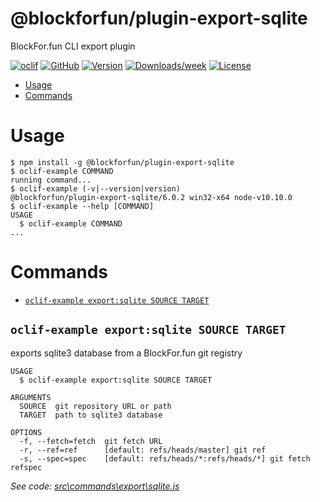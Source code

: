 @blockforfun/plugin-export-sqlite
=========================

BlockFor.fun CLI export plugin

[![oclif](https://img.shields.io/badge/cli-oclif-brightgreen.svg)](https://oclif.io)
[![GitHub](https://img.shields.io/github/stars/blockforfun/cli.svg?logo=github)](https://github.com/blockforfun/cli/tree/master/plugins/plugin-export-sqlite)
[![Version](https://img.shields.io/npm/v/@blockforfun/plugin-export-sqlite.svg?logo=npm)](https://npmjs.org/package/@blockforfun/plugin-export-sqlite)
[![Downloads/week](https://img.shields.io/npm/dw/@blockforfun/plugin-export-sqlite.svg?logo=npm)](https://npmjs.org/package/@blockforfun/plugin-export-sqlite)
[![License](https://img.shields.io/npm/l/@blockforfun/plugin-export-sqlite.svg?logo=github)](https://github.com/blockforfun/cli/blob/master/plugins/plugin-export-sqlite/package.json)

<!-- toc -->
* [Usage](#usage)
* [Commands](#commands)
<!-- tocstop -->

# Usage

<!-- usage -->
```sh-session
$ npm install -g @blockforfun/plugin-export-sqlite
$ oclif-example COMMAND
running command...
$ oclif-example (-v|--version|version)
@blockforfun/plugin-export-sqlite/6.0.2 win32-x64 node-v10.10.0
$ oclif-example --help [COMMAND]
USAGE
  $ oclif-example COMMAND
...
```
<!-- usagestop -->

# Commands

<!-- commands -->
* [`oclif-example export:sqlite SOURCE TARGET`](#oclif-example-exportsqlite-source-target)

## `oclif-example export:sqlite SOURCE TARGET`

exports sqlite3 database from a BlockFor.fun git registry

```
USAGE
  $ oclif-example export:sqlite SOURCE TARGET

ARGUMENTS
  SOURCE  git repository URL or path
  TARGET  path to sqlite3 database

OPTIONS
  -f, --fetch=fetch  git fetch URL
  -r, --ref=ref      [default: refs/heads/master] git ref
  -s, --spec=spec    [default: refs/heads/*:refs/heads/*] git fetch refspec
```

_See code: [src\commands\export\sqlite.js](https://github.com/blockforfun/cli/blob/v6.0.2/src\commands\export\sqlite.js)_
<!-- commandsstop -->
